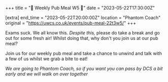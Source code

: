 +++
title = "🥡 Weekly Pub Meal W5 🥡"
date = "2023-05-22T17:30:00Z"

[extra]
end_time = "2023-05-22T20:00:00Z"
location = "Phantom Coach"
original = "https://uwcs.co.uk/events/pub-meal-22t3w5/"
+++

Exams suck. We all know this. *Despite this,* please do take a break and go out for some fresh air! Whilst doing that, why don't you join us at our pub meal?

Join us for our weekly pub meal and take a chance to unwind and talk with a few of us whilst we grab a bite to eat!

*We are going to Phantom Coach, so if you want you can pass by DCS a bit early and we will walk on over together*
